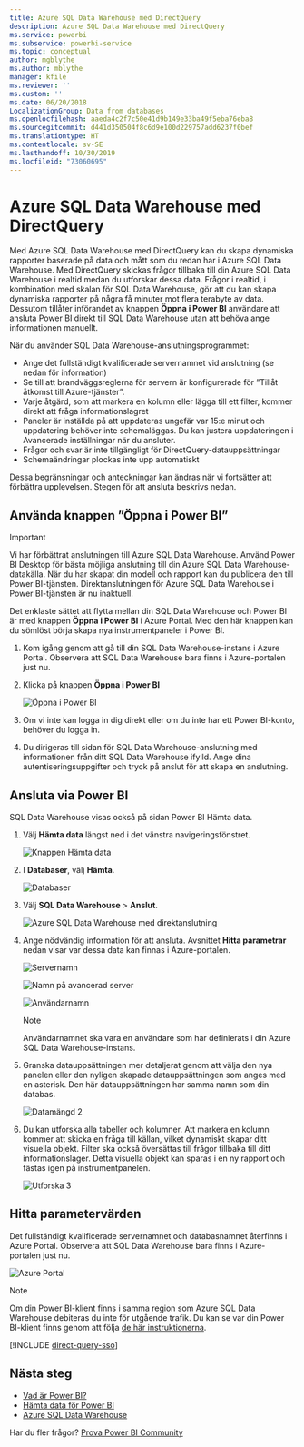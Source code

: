 ```yaml
---
title: Azure SQL Data Warehouse med DirectQuery
description: Azure SQL Data Warehouse med DirectQuery
ms.service: powerbi
ms.subservice: powerbi-service
ms.topic: conceptual
author: mgblythe
ms.author: mblythe
manager: kfile
ms.reviewer: ''
ms.custom: ''
ms.date: 06/20/2018
LocalizationGroup: Data from databases
ms.openlocfilehash: aaeda4c2f7c50e41d9b149e33ba49f5eba76eba8
ms.sourcegitcommit: d441d350504f8c6d9e100d229757add6237f0bef
ms.translationtype: HT
ms.contentlocale: sv-SE
ms.lasthandoff: 10/30/2019
ms.locfileid: "73060695"
---
```

# <a name="azure-sql-data-warehouse-with-directquery"></a>Azure SQL Data Warehouse med DirectQuery

Med Azure SQL Data Warehouse med DirectQuery kan du skapa dynamiska rapporter baserade på data och mått som du redan har i Azure SQL Data Warehouse. Med DirectQuery skickas frågor tillbaka till din Azure SQL Data Warehouse i realtid medan du utforskar dessa data. Frågor i realtid, i kombination med skalan för SQL Data Warehouse, gör att du kan skapa dynamiska rapporter på några få minuter mot flera terabyte av data. Dessutom tillåter införandet av knappen **Öppna i Power BI** användare att ansluta Power BI direkt till SQL Data Warehouse utan att behöva ange informationen manuellt.

När du använder SQL Data Warehouse-anslutningsprogrammet:

* Ange det fullständigt kvalificerade servernamnet vid anslutning (se nedan för information)
* Se till att brandväggsreglerna för servern är konfigurerade för ”Tillåt åtkomst till Azure-tjänster”.
* Varje åtgärd, som att markera en kolumn eller lägga till ett filter, kommer direkt att fråga informationslagret
* Paneler är inställda på att uppdateras ungefär var 15:e minut och uppdatering behöver inte schemaläggas.  Du kan justera uppdateringen i Avancerade inställningar när du ansluter.
* Frågor och svar är inte tillgängligt för DirectQuery-datauppsättningar
* Schemaändringar plockas inte upp automatiskt

Dessa begränsningar och anteckningar kan ändras när vi fortsätter att förbättra upplevelsen. Stegen för att ansluta beskrivs nedan.

## <a name="using-the-open-in-power-bi-button"></a>Använda knappen ”Öppna i Power BI”

> [!Important]
> Vi har förbättrat anslutningen till Azure SQL Data Warehouse.  Använd Power BI Desktop för bästa möjliga anslutning till din Azure SQL Data Warehouse-datakälla.  När du har skapat din modell och rapport kan du publicera den till Power BI-tjänsten.  Direktanslutningen för Azure SQL Data Warehouse i Power BI-tjänsten är nu inaktuell.

Det enklaste sättet att flytta mellan din SQL Data Warehouse och Power BI är med knappen **Öppna i Power BI** i Azure Portal. Med den här knappen kan du sömlöst börja skapa nya instrumentpaneler i Power BI.

1. Kom igång genom att gå till din SQL Data Warehouse-instans i Azure Portal. Observera att SQL Data Warehouse bara finns i Azure-portalen just nu.

2. Klicka på knappen **Öppna i Power BI**

    ![Öppna i Power BI](media/service-azure-sql-data-warehouse-with-direct-connect/openinpowerbi.png)

3. Om vi inte kan logga in dig direkt eller om du inte har ett Power BI-konto, behöver du logga in.

4. Du dirigeras till sidan för SQL Data Warehouse-anslutning med informationen från ditt SQL Data Warehouse ifylld. Ange dina autentiseringsuppgifter och tryck på anslut för att skapa en anslutning.

## <a name="connecting-through-power-bi"></a>Ansluta via Power BI

SQL Data Warehouse visas också på sidan Power BI Hämta data. 

1. Välj **Hämta data** längst ned i det vänstra navigeringsfönstret.  

    ![Knappen Hämta data](media/service-azure-sql-data-warehouse-with-direct-connect/getdatabutton.png)

2. I **Databaser**, välj **Hämta**.

    ![Databaser](media/service-azure-sql-data-warehouse-with-direct-connect/databases.png)

3. Välj **SQL Data Warehouse** \> **Anslut**.

    ![Azure SQL Data Warehouse med direktanslutning](media/service-azure-sql-data-warehouse-with-direct-connect/azuresqldatawarehouseconnect.png)

4. Ange nödvändig information för att ansluta. Avsnittet **Hitta parametrar** nedan visar var dessa data kan finnas i Azure-portalen.

    ![Servernamn](media/service-azure-sql-data-warehouse-with-direct-connect/servername.png)

    ![Namn på avancerad server](media/service-azure-sql-data-warehouse-with-direct-connect/servernamewithadvanced.png)

    ![Användarnamn](media/service-azure-sql-data-warehouse-with-direct-connect/username.png)

   > [!NOTE]
   > Användarnamnet ska vara en användare som har definierats i din Azure SQL Data Warehouse-instans.

5. Granska datauppsättningen mer detaljerat genom att välja den nya panelen eller den nyligen skapade datauppsättningen som anges med en asterisk. Den här datauppsättningen har samma namn som din databas.

    ![Datamängd 2](media/service-azure-sql-data-warehouse-with-direct-connect/dataset2.png)

6. Du kan utforska alla tabeller och kolumner. Att markera en kolumn kommer att skicka en fråga till källan, vilket dynamiskt skapar ditt visuella objekt. Filter ska också översättas till frågor tillbaka till ditt informationslager. Detta visuella objekt kan sparas i en ny rapport och fästas igen på instrumentpanelen.

    ![Utforska 3](media/service-azure-sql-data-warehouse-with-direct-connect/explore3.png)

## <a name="finding-parameter-values"></a>Hitta parametervärden

Det fullständigt kvalificerade servernamnet och databasnamnet återfinns i Azure Portal. Observera att SQL Data Warehouse bara finns i Azure-portalen just nu.

![Azure Portal](media/service-azure-sql-data-warehouse-with-direct-connect/azureportal.png)

> [!NOTE]
> Om din Power BI-klient finns i samma region som Azure SQL Data Warehouse debiteras du inte för utgående trafik. Du kan se var din Power BI-klient finns genom att följa [de här instruktionerna](https://docs.microsoft.com/power-bi/service-admin-where-is-my-tenant-located).

[!INCLUDE [direct-query-sso](includes/direct-query-sso.md)]

## <a name="next-steps"></a>Nästa steg

* [Vad är Power BI?](fundamentals/power-bi-overview.md)  
* [Hämta data för Power BI](service-get-data.md)  
* [Azure SQL Data Warehouse](/azure/sql-data-warehouse/sql-data-warehouse-overview-what-is/)

Har du fler frågor? [Prova Power BI Community](http://community.powerbi.com/)
